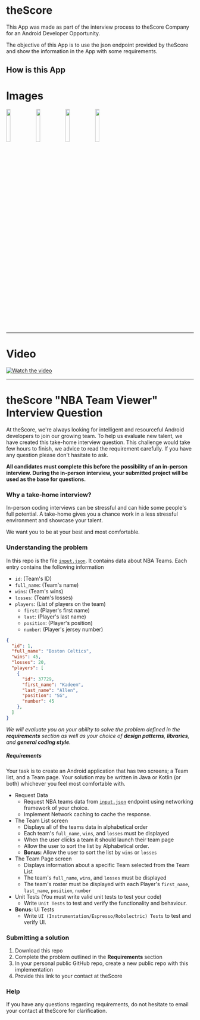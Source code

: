 # theScore

This App was made as part of the interview process to theScore Company for an Android Developer Opportunity.

The objective of this App is to use the json endpoint provided by theScore and show the information in the App with some requirements.

## How is this App
# Images
<img src="http://www.projectconnect.com.br/github_imagens/Screenshot_20190712-222700.png" width="15%"></img>
<img src="http://www.projectconnect.com.br/github_imagens/Screenshot_20190712-222705.png" width="15%"></img>
<img src="http://www.projectconnect.com.br/github_imagens/Screenshot_20190712-222710.png" width="15%"></img>
<img src="http://www.projectconnect.com.br/github_imagens/Screenshot_20190712-222724.png" width="15%"></img>

-------------
# Video
[![Watch the video](http://www.projectconnect.com.br/github_imagens/thescore_capa.png)](https://youtu.be/ZqsAChIe-GM)

-------------

# theScore "NBA Team Viewer" Interview Question
At theScore, we're always looking for intelligent and resourceful Android developers to join our growing team. To help us evaluate new talent, we have created this take-home interview question. This challenge would take few hours to finish, we advice to read the requirement carefully. If you have any question please don't hasitate to ask. 

**All candidates must complete this before the possibility of an in-person interview. During the in-person interview, your submitted project will be used as the base for questions.**

### Why a take-home interview?
In-person coding interviews can be stressful and can hide some people's full potential. A take-home gives you a chance work in a less stressful environment and showcase your talent.

We want you to be at your best and most comfortable.

### Understanding the problem
In this repo is the file [`input.json`](https://raw.githubusercontent.com/scoremedia/nba-team-viewer/master/input.json). It contains data about NBA Teams. Each entry contains the following information
* `id`: (Team's ID)
* `full_name`: (Team's name)
* `wins`: (Team's wins)
* `losses`: (Team's losses)
* `players`: (List of players on the team)
  * `first`: (Player's first name)
  * `last`: (Player's last name)
  * `position`: (Player's position)
  * `number`: (Player's jersey number)


```json
{
  "id": 1,
  "full_name": "Boston Celtics",
  "wins": 45,
  "losses": 20,
  "players": [
    {
      "id": 37729,
      "first_name": "Kadeem",
      "last_name": "Allen",
      "position": "SG",
      "number": 45
    },
  ]
}
``` 

*We will evaluate you on your ability to solve the problem defined in the **requirements** section as well as your choice of **design patterns**, **libraries**, and **general coding style**.*

##### Requirements
Your task is to create an Android application that has two screens; a Team list, and a Team page. Your solution may be written in Java or Kotlin (or both) whichever you feel most comfortable with. 
 
* Request Data
  * Request NBA teams data from [`input.json`](https://raw.githubusercontent.com/scoremedia/nba-team-viewer/master/input.json) endpoint using networking framework of your choice. 
  * Implement Network caching to cache the response. 
* The Team List screen
  * Displays all of the teams data in alphabetical order
  * Each team's `full_name`, `wins`, and `losses` must be displayed
  * When the user clicks a team it should launch their team page
  * Allow the user to sort the list by Alphabetical order.
  * **Bonus:** Allow the user to sort the list by `wins` or `losses` 
* The Team Page screen
  * Displays information about a specific Team selected from the Team List
  * The team's `full_name`, `wins`, and `losses` must be displayed
  * The team's roster must be displayed with each Player's `first_name`, `last_name`, `position`, `number`
* Unit Tests (You must write valid unit tests to test your code)
  * Write `Unit Tests` to test and verify the functionality and behaviour.  
* **Bonus:** Ui Tests 
  * Write `UI (Instrumentation/Espresso/Robolectric) Tests` to test and verify UI. 


### Submitting a solution
1. Download this repo
2. Complete the problem outlined in the **Requirements** section
3. In your personal public GitHub repo, create a new public repo with this implementation
4. Provide this link to your contact at theScore


### Help
If you have any questions regarding requirements, do not hesitate to email your contact at theScore for clarification.
